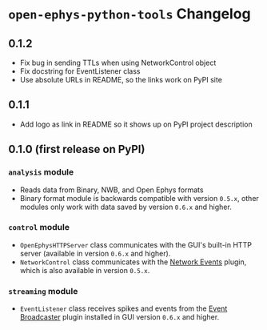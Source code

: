 # `open-ephys-python-tools` Changelog

## 0.1.2

- Fix bug in sending TTLs when using NetworkControl object
- Fix docstring for EventListener class
- Use absolute URLs in README, so the links work on PyPI site

## 0.1.1

- Add logo as link in README so it shows up on PyPI project description

## 0.1.0 (first release on PyPI)

### `analysis` module

- Reads data from Binary, NWB, and Open Ephys formats
- Binary format module is backwards compatible with version `0.5.x`, other modules only work with data saved by version `0.6.x` and higher.

### `control` module

- `OpenEphysHTTPServer` class communicates with the GUI's built-in HTTP server (available in version `0.6.x` and higher).
- `NetworkControl` class communicates with the [Network Events](https://open-ephys.github.io/gui-docs/User-Manual/Plugins/Network-Events.html) plugin, which is also available in version `0.5.x`.

### `streaming` module

- `EventListener` class receives spikes and events from the [Event Broadcaster](https://open-ephys.github.io/gui-docs/User-Manual/Plugins/Event-Broadcaster.html) plugin installed in GUI version `0.6.x` and higher.